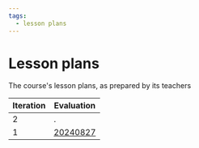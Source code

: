 ```yaml
---
tags:
  - lesson plans
---
```


# Lesson plans

The course's lesson plans, as prepared by its teachers

Iteration|Evaluation
---------|------------------------------
2        |.
1        |[20240827](20240827/README.md)
